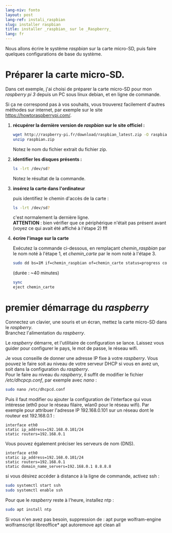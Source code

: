 ```yaml
---
lang-niv: fonto
layout: post
lang-ref: instali_raspbian
slug: installer raspbian
title: installer _raspbian_ sur le _Raspberry_
lang: fr
---
```


Nous allons écrire le système _raspbian_ sur la carte micro-SD, puis faire quelques configurations de base du système. 


# Préparer la carte micro-SD.

Dans cet exemple, j'ai choisi de préparer la carte micro-SD pour mon _raspberry pi 3_ depuis un PC sous linux debian, et en ligne de commande.

Si ça ne correspond pas à vos souhaits, vous trouverez facilement d'autres méthodes sur internet, par exemple sur le site <https://howtoraspberrypi.com/>.

 1. **récupérer la dernière version de _raspbian_ sur le site officiel :**

    ```bash
    wget http://raspberry-pi.fr/download/raspbian_latest.zip -O raspbian.zip
    unzip raspbian.zip
    ```
    Notez le nom du fichier extrait du fichier zip.
    
 2. **identifier les disques présents :**
    
    ```bash
    ls -lrt /dev/sd?
    ```
    Notez le résultat de la commande.
 3. **insérez la carte dans l'ordinateur**
    
    puis identifiez le chemin d'accès de la carte :
    
    ```bash
    ls -lrt /dev/sd?
    ```
    c'est normalement la dernière ligne.  
    **ATTENTION** : bien vérifier que ce périphérique n'était pas présent avant \(voyez ce qui avait été affiché à l'étape 2\) **!!!**

 4. **écrire l'image sur la carte**

    Exécutez la commande ci-dessous, en remplaçant _chemin\_raspbian_ par le nom noté à l'étape 1, et _chemin\_carte_ par le nom noté à l'étape 3.
    
    ```bash
    sudo dd bs=1M if=chemin_raspbian of=chemin_carte status=progress conv=fsync
    ```
    (durée : ~40 minutes)
    
    ```bash
    sync
    eject chemin_carte
    ``` 


# premier démarrage du _raspberry_
Connectez un clavier, une souris et un écran, mettez la carte micro-SD dans le _raspberry_.  
Branchez l'alimentation du _raspberry_.

Le _raspberry_ démarre, et l'utilitaire de configuration se lance. Laissez vous guider pour configurer le pays, le mot de passe, le réseau wifi.

Je vous conseille de donner une adresse IP fixe à votre _raspberry_. Vous pouvez le faire soit au niveau de votre serveur DHCP si vous en avez un, soit dans la configuration du _raspberry_.  
Pour le faire au niveau du _raspberry_, il suffit de modifier le fichier _/etc/dhcpcp.conf_, par exemple avec _nano_ :

```bash
sudo nano /etc/dhcpcd.conf
```

Puis il faut modifier ou ajouter la configuration de l'interface qui vous intéresse (eth0 pour le réseau filaire, wlan0 pour le réseau wifi). Par exemple pour attribuer l'adresse IP 192.168.0.101 sur un réseau dont le routeur est 192.168.0.1 :

```
interface eth0
static ip_address=192.168.0.101/24
static routers=192.168.0.1
```
Vous pouvez également préciser les serveurs de nom (DNS). 

```
interface eth0
static ip_address=192.168.0.101/24
static routers=192.168.0.1
static domain_name_servers=192.168.0.1 8.8.8.8
```
si vous désirez accéder à distance à la ligne de commande, activez ssh :

```bash
sudo systemctl start ssh
sudo systemctl enable ssh
```

Pour que le _raspberry_ reste à l'heure, installez ntp :

```bash
sudo apt install ntp
```

Si vous n'en avez pas besoin, suppression de :
apt purge wolfram-engine wolframscript libreoffice*
apt autoremove
apt clean all
